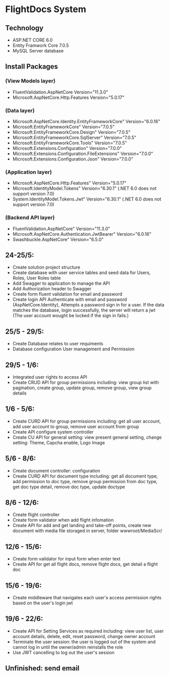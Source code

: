 # FlightDocs System
## Technology
- ASP.NET CORE 6.0
- Entity Framwork Core 7.0.5
- MySQL Server database
## Install Packages
### (View Models layer)
- FluentValidation.AspNetCore Version="11.3.0" 
- Microsoft.AspNetCore.Http.Features Version="5.0.17"  
### (Data layer)
- Microsoft.AspNetCore.Identity.EntityFrameworkCore" Version="6.0.16" 
- Microsoft.EntityFrameworkCore" Version="7.0.5"
- Microsoft.EntityFrameworkCore.Design" Version="7.0.5"
- Microsoft.EntityFrameworkCore.SqlServer" Version="7.0.5"
- Microsoft.EntityFrameworkCore.Tools" Version="7.0.5"
- Microsoft.Extensions.Configuration" Version="7.0.0"
- Microsoft.Extensions.Configuration.FileExtensions" Version="7.0.0"
- Microsoft.Extensions.Configuration.Json" Version="7.0.0" 
### (Application layer)
- Microsoft.AspNetCore.Http.Features" Version="5.0.17" 
- Microsoft.IdentityModel.Tokens" Version="6.30.1" (.NET 6.0 does not support version 7.0)
- System.IdentityModel.Tokens.Jwt" Version="6.30.1" (.NET 6.0 does not support version 7.0) 
### (Backend API layer)     
- FluentValidation.AspNetCore" Version="11.3.0" 
- Microsoft.AspNetCore.Authentication.JwtBearer" Version="6.0.16"
- Swashbuckle.AspNetCore" Version="6.5.0" 
## 24-25/5: 
- Create solution project structure  
- Create database with user service tables and seed data for Users, Roles, User Roles table
- Add Swagger to application to manage the API
- Add Authorization header to Swagger
- Create form fluent validation for email and password
- Create login API Authenticate with email and password (AspNetCore.Identity), Attempts a password sign in for a user. If the data matches the database, login successfully, the server will return a jwt
(The user account wought be locked if the sign in fails.) 
## 25/5 - 29/5:
- Create Database relates to user requiments 
- Database configuration User management and Permission
## 29/5 - 1/6:
- Integrated user rights to access API
- Create CRUD API for group permissions including: view group list with pagination, create group, update group, remove group, view group details
## 1/6 - 5/6:
- Create CURD API for group permissions including: get all user account, add user account to group, remove user account from group
- Create API configure system controller 
- Create CU API for general setting: view present general setting, change setting: Theme, Capcha enable, Logo Image
## 5/6 - 8/6:
- Create document controller: configuration
- Create CURD API for document type including: get all document type, add permission to doc type, remove group permission from doc type, get doc type detail, remove doc type, update doctype
## 8/6 - 12/6:
- Create flight controller
- Create form validator when add flight infomation
- Create API for add and get landing and take-off points, create new document with media file storaged in server, folder wwwroot/MediaScr/
## 12/6 - 15/6:
- Create form validator for input form when enter text
- Create API for get all flight docs, remove flight docs, get detail a flight doc
## 15/6 - 19/6:
- Create middleware that navigates each user's access permission rights based on the user's login jwt
## 19/6 - 22/6: 
- Create API for Setting Services as required including: view user list, user account details, delete, edit, reset password, change owner account
- Terminate the user session: the user is logged out of the system and cannot log in until the owner/admin reinstalls the role
- Use JWT cancelling to log out the user's session
## Unfinished: send email